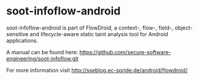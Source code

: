 soot-infoflow-android
=====================
soot-infoflow-android is part of FlowDroid, a context-, flow-, field-, object-sensitive and lifecycle-aware static taint analysis tool for Android applications.

A manual can be found here: https://github.com/secure-software-engineering/soot-infoflow.git

For more information visit http://sseblog.ec-spride.de/android/flowdroid/
